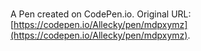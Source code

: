 # 

A Pen created on CodePen.io. Original URL: [https://codepen.io/Allecky/pen/mdpxymz](https://codepen.io/Allecky/pen/mdpxymz).


